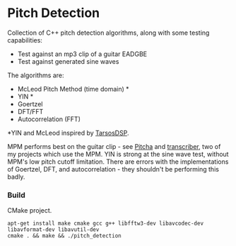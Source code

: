 # Pitch Detection

Collection of C++ pitch detection algorithms, along with some testing capabilities:

* Test against an mp3 clip of a guitar EADGBE
* Test against generated sine waves

The algorithms are:

* McLeod Pitch Method (time domain) *
* YIN *
* Goertzel
* DFT/FFT
* Autocorrelation (FFT)

\*YIN and McLeod inspired by [TarsosDSP](https://github.com/JorenSix/TarsosDSP).

MPM performs best on the guitar clip - see [Pitcha](https://github.com/sevagh/Pitcha) and [transcriber](https://github.com/sevagh/transcriber), two of my projects which use the MPM. YIN is strong at the sine wave test, without MPM's low pitch cutoff limitation. There are errors with the implementations of Goertzel, DFT, and autocorrelation - they shouldn't be performing this badly.

### Build

CMake project.

    apt-get install make cmake gcc g++ libfftw3-dev libavcodec-dev libavformat-dev libavutil-dev
    cmake . && make && ./pitch_detection
